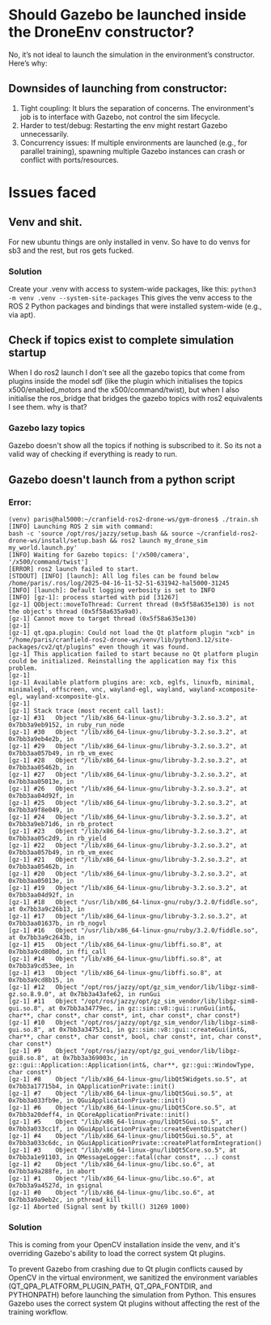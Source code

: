 # Should Gazebo be launched inside the DroneEnv constructor?
No, it’s not ideal to launch the simulation in the environment’s constructor. Here’s why:

## Downsides of launching from constructor:
1. Tight coupling: It blurs the separation of concerns. The environment's job is to interface with Gazebo, not control the sim lifecycle.
2. Harder to test/debug: Restarting the env might restart Gazebo unnecessarily.
3. Concurrency issues: If multiple environments are launched (e.g., for parallel training), spawning multiple Gazebo instances can crash or conflict with ports/resources.


# Issues faced
## Venv and shit.
For new ubuntu things are only installed in venv. So have to do venvs for sb3 and the rest, but ros gets fucked.

### Solution
Create your .venv with access to system-wide packages, like this:
```python3 -m venv .venv --system-site-packages```
This gives the venv access to the ROS 2 Python packages and bindings that were installed system-wide (e.g., via apt).


## Check if topics exist to complete simulation startup
When I  do ros2 launch <my launch files> I don't see all the gazebo topics that come from plugins inside the model sdf (like the plugin <plugin filename="gz-sim-multicopter-control-system" name="gz::sim::systems::MulticopterVelocityControl"> which initialises the topics x500/enabled_motors and the x500/command/twist), but when I also initialise the ros_bridge that bridges the gazebo topics with ros2 equivalents I see them. why is that?

### Gazebo lazy topics
Gazebo doesn't show all the topics if nothing is subscribed to it. So its not a valid way of checking if everything is ready to run.

## Gazebo doesn't launch from a python script
### Error: 
```
(venv) paris@hal5000:~/cranfield-ros2-drone-ws/gym-drones$ ./train.sh 
[INFO] Launching ROS 2 sim with command:
bash -c 'source /opt/ros/jazzy/setup.bash && source ~/cranfield-ros2-drone-ws/install/setup.bash && ros2 launch my_drone_sim my_world.launch.py'
[INFO] Waiting for Gazebo topics: ['/x500/camera', '/x500/command/twist']
[ERROR] ros2 launch failed to start.
[STDOUT] [INFO] [launch]: All log files can be found below /home/paris/.ros/log/2025-04-16-11-52-51-631942-hal5000-31245
[INFO] [launch]: Default logging verbosity is set to INFO
[INFO] [gz-1]: process started with pid [31267]
[gz-1] QObject::moveToThread: Current thread (0x5f58a635e130) is not the object's thread (0x5f58a635a9a0).
[gz-1] Cannot move to target thread (0x5f58a635e130)
[gz-1] 
[gz-1] qt.qpa.plugin: Could not load the Qt platform plugin "xcb" in "/home/paris/cranfield-ros2-drone-ws/venv/lib/python3.12/site-packages/cv2/qt/plugins" even though it was found.
[gz-1] This application failed to start because no Qt platform plugin could be initialized. Reinstalling the application may fix this problem.
[gz-1] 
[gz-1] Available platform plugins are: xcb, eglfs, linuxfb, minimal, minimalegl, offscreen, vnc, wayland-egl, wayland, wayland-xcomposite-egl, wayland-xcomposite-glx.
[gz-1] 
[gz-1] Stack trace (most recent call last):
[gz-1] #31   Object "/lib/x86_64-linux-gnu/libruby-3.2.so.3.2", at 0x7bb3a9eb9152, in ruby_run_node
[gz-1] #30   Object "/lib/x86_64-linux-gnu/libruby-3.2.so.3.2", at 0x7bb3a9eb4e2b, in 
[gz-1] #29   Object "/lib/x86_64-linux-gnu/libruby-3.2.so.3.2", at 0x7bb3aa057b49, in rb_vm_exec
[gz-1] #28   Object "/lib/x86_64-linux-gnu/libruby-3.2.so.3.2", at 0x7bb3aa05462b, in 
[gz-1] #27   Object "/lib/x86_64-linux-gnu/libruby-3.2.so.3.2", at 0x7bb3aa05013e, in 
[gz-1] #26   Object "/lib/x86_64-linux-gnu/libruby-3.2.so.3.2", at 0x7bb3aa04d92f, in 
[gz-1] #25   Object "/lib/x86_64-linux-gnu/libruby-3.2.so.3.2", at 0x7bb3a9f8e049, in 
[gz-1] #24   Object "/lib/x86_64-linux-gnu/libruby-3.2.so.3.2", at 0x7bb3a9eb71d6, in rb_protect
[gz-1] #23   Object "/lib/x86_64-linux-gnu/libruby-3.2.so.3.2", at 0x7bb3aa05c2d9, in rb_yield
[gz-1] #22   Object "/lib/x86_64-linux-gnu/libruby-3.2.so.3.2", at 0x7bb3aa057b49, in rb_vm_exec
[gz-1] #21   Object "/lib/x86_64-linux-gnu/libruby-3.2.so.3.2", at 0x7bb3aa05462b, in 
[gz-1] #20   Object "/lib/x86_64-linux-gnu/libruby-3.2.so.3.2", at 0x7bb3aa05013e, in 
[gz-1] #19   Object "/lib/x86_64-linux-gnu/libruby-3.2.so.3.2", at 0x7bb3aa04d92f, in 
[gz-1] #18   Object "/usr/lib/x86_64-linux-gnu/ruby/3.2.0/fiddle.so", at 0x7bb3a9c26b13, in 
[gz-1] #17   Object "/lib/x86_64-linux-gnu/libruby-3.2.so.3.2", at 0x7bb3aa01637b, in rb_nogvl
[gz-1] #16   Object "/usr/lib/x86_64-linux-gnu/ruby/3.2.0/fiddle.so", at 0x7bb3a9c2643b, in 
[gz-1] #15   Object "/lib/x86_64-linux-gnu/libffi.so.8", at 0x7bb3a9cd80bd, in ffi_call
[gz-1] #14   Object "/lib/x86_64-linux-gnu/libffi.so.8", at 0x7bb3a9cd53ee, in 
[gz-1] #13   Object "/lib/x86_64-linux-gnu/libffi.so.8", at 0x7bb3a9cd8b15, in 
[gz-1] #12   Object "/opt/ros/jazzy/opt/gz_sim_vendor/lib/libgz-sim8-gz.so.8.9.0", at 0x7bb3a43afe62, in runGui
[gz-1] #11   Object "/opt/ros/jazzy/opt/gz_sim_vendor/lib/libgz-sim8-gui.so.8", at 0x7bb3a34779ec, in gz::sim::v8::gui::runGui(int&, char**, char const*, char const*, int, char const*, char const*)
[gz-1] #10   Object "/opt/ros/jazzy/opt/gz_sim_vendor/lib/libgz-sim8-gui.so.8", at 0x7bb3a34753c1, in gz::sim::v8::gui::createGui(int&, char**, char const*, char const*, bool, char const*, int, char const*, char const*)
[gz-1] #9    Object "/opt/ros/jazzy/opt/gz_gui_vendor/lib/libgz-gui8.so.8", at 0x7bb3a369003c, in gz::gui::Application::Application(int&, char**, gz::gui::WindowType, char const*)
[gz-1] #8    Object "/lib/x86_64-linux-gnu/libQt5Widgets.so.5", at 0x7bb3a17715b4, in QApplicationPrivate::init()
[gz-1] #7    Object "/lib/x86_64-linux-gnu/libQt5Gui.so.5", at 0x7bb3a033fb9e, in QGuiApplicationPrivate::init()
[gz-1] #6    Object "/lib/x86_64-linux-gnu/libQt5Core.so.5", at 0x7bb3a20deff4, in QCoreApplicationPrivate::init()
[gz-1] #5    Object "/lib/x86_64-linux-gnu/libQt5Gui.so.5", at 0x7bb3a033cc1f, in QGuiApplicationPrivate::createEventDispatcher()
[gz-1] #4    Object "/lib/x86_64-linux-gnu/libQt5Gui.so.5", at 0x7bb3a033c6dc, in QGuiApplicationPrivate::createPlatformIntegration()
[gz-1] #3    Object "/lib/x86_64-linux-gnu/libQt5Core.so.5", at 0x7bb3a1e91103, in QMessageLogger::fatal(char const*, ...) const
[gz-1] #2    Object "/lib/x86_64-linux-gnu/libc.so.6", at 0x7bb3a9a288fe, in abort
[gz-1] #1    Object "/lib/x86_64-linux-gnu/libc.so.6", at 0x7bb3a9a4527d, in gsignal
[gz-1] #0    Object "/lib/x86_64-linux-gnu/libc.so.6", at 0x7bb3a9a9eb2c, in pthread_kill
[gz-1] Aborted (Signal sent by tkill() 31269 1000) 
```

### Solution
This is coming from your OpenCV installation inside the venv, and it's overriding Gazebo's ability to load the correct system Qt plugins.

To prevent Gazebo from crashing due to Qt plugin conflicts caused by OpenCV in the virtual environment, we sanitized the environment variables (QT_QPA_PLATFORM_PLUGIN_PATH, QT_QPA_FONTDIR, and PYTHONPATH) before launching the simulation from Python. This ensures Gazebo uses the correct system Qt plugins without affecting the rest of the training workflow.

## 